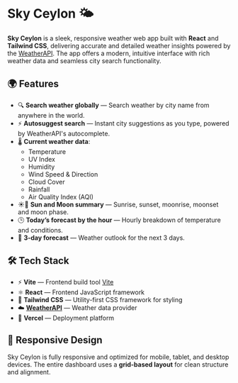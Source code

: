 # Sky Ceylon 🌤️

**Sky Ceylon** is a sleek, responsive weather web app built with **React** and **Tailwind CSS**, delivering accurate and detailed weather insights powered by the [WeatherAPI](https://www.weatherapi.com/). The app offers a modern, intuitive interface with rich weather data and seamless city search functionality.

## 🌍 Features

- 🔍 **Search weather globally** — Search weather by city name from anywhere in the world.
- ⚡ **Autosuggest search** — Instant city suggestions as you type, powered by WeatherAPI's autocomplete.
- 🌡️ **Current weather data**:
  - Temperature
  - UV Index
  - Humidity
  - Wind Speed & Direction
  - Cloud Cover
  - Rainfall
  - Air Quality Index (AQI)
- ☀️🌙 **Sun and Moon summary** — Sunrise, sunset, moonrise, moonset and moon phase.
- 🕒 **Today’s forecast by the hour** — Hourly breakdown of temperature and conditions.
- 📆 **3-day forecast** — Weather outlook for the next 3 days.

## 🛠 Tech Stack
- ⚡ **Vite** — Frontend build tool [Vite](https://vitejs.dev/)
- ⚛️ **React** — Frontend JavaScript framework
- 🎨 **Tailwind CSS** — Utility-first CSS framework for styling
- ☁️ **[WeatherAPI](https://www.weatherapi.com/)** — Weather data provider
- 🚀 **Vercel** — Deployment platform

## 📱 Responsive Design

Sky Ceylon is fully responsive and optimized for mobile, tablet, and desktop devices. The entire dashboard uses a **grid-based layout** for clean structure and alignment.
